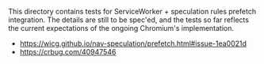 This directory contains tests for ServiceWorker + speculation rules prefetch
integration.
The details are still to be spec'ed, and the tests so far reflects the current
expectations of the ongoing Chromium's implementation.

- https://wicg.github.io/nav-speculation/prefetch.html#issue-1ea0021d
- https://crbug.com/40947546
